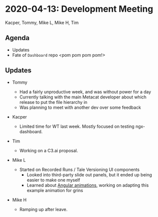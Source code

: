 2020-04-13: Development Meeting
===============================

Kacper, Tommy, Mike L, Mike H, Tim

Agenda
------
* Updates
* Fate of `Dashboard` repo <pom pom pom pom!>

Updates
-------
* Tommy
    * Had a fairly unproductive week, and was without power for a day
    * Currently talking with the main Metacat developer about which release to put the file hierarchy in
    * Was planning to meet with another dev over some feedback

* Kacper
    * Limited time for WT last week. Mostly focused on testing ngx-dashboard.

* Tim
    * Working on a C3.ai proposal.

* Mike L
    * Started on Recorded Runs / Tale Versioning UI components
        * Looked into third-party slide out panels, but it ended up being easier to make one myself
        * Learned about [Angular animations](https://www.freecodecamp.org/news/how-to-use-animation-with-angular-6-675b19bc3496/), working on adapting this example animation for grins

* Mike H
    * Ramping up after leave.
